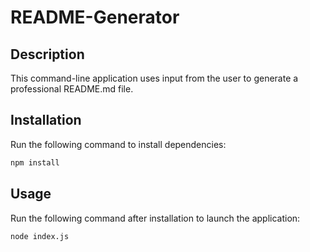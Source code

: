 # README-Generator

## Description
  
This command-line application uses input from the user to generate a professional README.md file.

## Installation

Run the following command to install dependencies:
```md
npm install 
```
## Usage

Run the following command after installation to launch the application:
```md
node index.js
```

